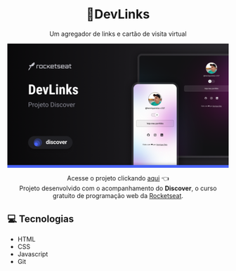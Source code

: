 <h1 align="center">🔗DevLinks</h1>

<p align="center">Um agregador de links e cartão de visita virtual</p>

<img src="./assets/Cover.png" alt="imagem de capa do DevLinks mostrando a logo da rocketseat, o nome do projeto, a logo do discover e duas imagens representando a tela do projeto, uma para dispositivos com uma proporção de tela de 9:16 usando o tema claro e a outra para dispositivos com uma proporção de tela de 16:9 usando o tema escuro, mostrando a responsividade do layout em diferentes tipos de dispositivos" align="center" />
</br>

<p align="center">
  Acesse o projeto clickando <a href="https://henriquereiss-c137.github.io/DevLinks/">aqui</a> 👈</br>
  Projeto desenvolvido com o acompanhamento do <b>Discover</b>, o curso gratuito de programação web da <a href="https://rocketseat.com.br/">Rocketseat</a>.
</p>

<h2>💻 Tecnologias</h2>
<ul>
  <li>HTML</li>
  <li>CSS</li>
  <li>Javascript</li>
  <li>Git</li>
</ul>
